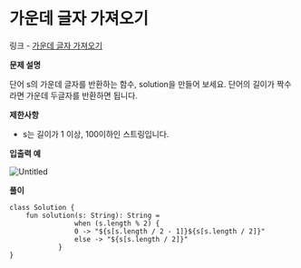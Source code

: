 # 가운데 글자 가져오기

링크 - [가운데 글자 가져오기](https://school.programmers.co.kr/learn/courses/30/lessons/12903)

**문제 설명**

단어 s의 가운데 글자를 반환하는 함수, solution을 만들어 보세요. 단어의 길이가 짝수라면 가운데 두글자를 반환하면 됩니다.

****제한사항****

- s는 길이가 1 이상, 100이하인 스트링입니다.

****입출력 예****

![Untitled](https://user-images.githubusercontent.com/105714784/218257621-8778a9fc-48ee-4929-9993-497b83e07e72.png)

**풀이**

```
class Solution {
    fun solution(s: String): String =
				when (s.length % 2) {
		        0 -> "${s[s.length / 2 - 1]}${s[s.length / 2]}"
		        else -> "${s[s.length / 2]}"
		    }
}
```
